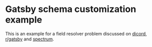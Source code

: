 # Gatsby schema customization example

This is an example for a field resolver problem discussed on [dicord](https://discordapp.com/channels/484383807575687178/537691356487876624/724087866027671703), [r/gatsby](https://www.reddit.com/r/gatsbyjs/comments/hczbdj/how_can_i_programmatically_access_the_parent_node/) and [spectrum](https://spectrum.chat/gatsby-js/general/how-can-i-programmatically-access-the-parent-node-in-a-schema-customization-resolver-function~5a6ca0f2-3d34-466f-bb5f-3ca0202b52d4).
